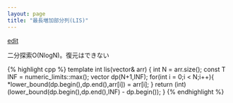 ```yaml
---
layout: page
title: "最長増加部分列(LIS)"
---
```


[edit](https://github.com/harufujimoto/harufujimoto.github.io/edit/master/_posts/others/2020-09-12-lis.md)

二分探索O(NlogN)。復元はできない

{% highlight cpp %}
template<class T> int lis(vector<T>& arr)
{
  int N = arr.size();
  const T INF = numeric_limits<T>::max();
  vector<T> dp(N+1,INF);
  for(int i = 0;i < N;i++){
    *lower_bound(dp.begin(),dp.end(),arr[i]) = arr[i];
  }
  return (int)(lower_bound(dp.begin(),dp.end(),INF) - dp.begin());
}
{% endhighlight %}
